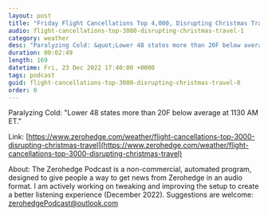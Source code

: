```yaml
---
layout: post
title: "Friday Flight Cancellations Top 4,000, Disrupting Christmas Travel For Millions"
audio: flight-cancellations-top-3000-disrupting-christmas-travel-1
category: weather
desc: "Paralyzing Cold: &quot;Lower 48 states more than 20F below average at 1130 AM ET.&quot; "
duration: 00:02:49
length: 169
datetime: Fri, 23 Dec 2022 17:40:00 +0000
tags: podcast
guid: flight-cancellations-top-3000-disrupting-christmas-travel-0
order: 0
---
```

Paralyzing Cold: &quot;Lower 48 states more than 20F below average at 1130 AM ET.&quot; 

Link: [https://www.zerohedge.com/weather/flight-cancellations-top-3000-disrupting-christmas-travel](https://www.zerohedge.com/weather/flight-cancellations-top-3000-disrupting-christmas-travel)

About: The Zerohedge Podcast is a non-commercial, automated program, designed to give people a way to get news from Zerohedge in an audio format.  I am actively working on tweaking and improving the setup to create a better listening experience (December 2022).  Suggestions are welcome: [zerohedgePodcast@outlook.com](mailto:zerohedgePodcast@outlook.com)